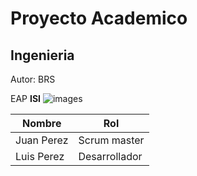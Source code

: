 # Proyecto Academico
## Ingenieria 
Autor: BRS

EAP **ISI**
![images](https://github.com/BritneyRS/Proyecto/assets/164580993/87175dbe-328e-4b33-a929-700ba7bd9b6b)

| Nombre | Rol |
| -------|----- |
|Juan Perez | Scrum master |
|Luis Perez | Desarrollador |

